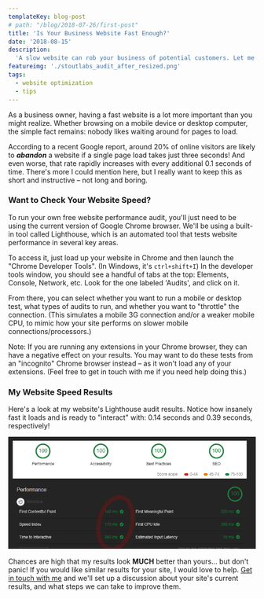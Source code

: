 ```yaml
---
templateKey: blog-post
# path: "/blog/2018-07-26/first-post"
title: 'Is Your Business Website Fast Enough?'
date: '2018-08-15'
description:
  'A slow website can rob your business of potential customers. Let me show you a quick and free way to test your website speed!'
featureimg: './stoutlabs_audit_after_resized.png'
tags:
  - website optimization
  - tips
---
```


As a business owner, having a fast website is a lot more important than you might realize. Whether browsing on a mobile device or desktop computer, the simple fact remains: nobody likes waiting around for pages to load.

According to a recent Google report, around 20% of online visitors are likely to **_abandon_** a website if a single page load takes just three seconds! And even worse, that rate rapidly increases with every additional 0.1 seconds of time. There's more I could mention here, but I really want to keep this as short and instructive – not long and boring.

### Want to Check Your Website Speed?

To run your own free website performance audit, you'll just need to be using the current version of Google Chrome browser. We'll be using a built-in tool called Lighthouse, which is an automated tool that tests website performance in several key areas.

To access it, just load up your website in Chrome and then launch the "Chrome Developer Tools". (In Windows, it's `ctrl+shift+I`) In the developer tools window, you should see a handful of tabs at the top: Elements, Console, Network, etc. Look for the one labeled 'Audits', and click on it.

From there, you can select whether you want to run a mobile or desktop test, what types of audits to run, and whether you want to "throttle" the connection. (This simulates a mobile 3G connection and/or a weaker mobile CPU, to mimic how your site performs on slower mobile connections/processors.)

Note: If you are running any extensions in your Chrome browser, they can have a negative effect on your results. You may want to do these tests from an "incognito" Chrome browser instead – as it won't load any of your extensions. (Feel free to get in touch with me if you need help doing this.)

### My Website Speed Results

Here's a look at my website's Lighthouse audit results. Notice how insanely fast it loads and is ready to "interact" with: 0.14 seconds and 0.39 seconds, respectively!

![](./stoutlabs_audit_after_resized.png)

Chances are high that my results look **MUCH** better than yours... but don't panic! If you would like similar results for your site, I would love to help. [Get in touch with me](https://www.stoutlabs.com/#contact) and we'll set up a discussion about your site's current results, and what steps we can take to improve them.
